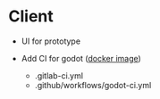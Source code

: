 # Client

- UI for prototype

- Add CI for godot ([docker image](https://hub.docker.com/r/barichello/godot-ci))
  - .gitlab-ci.yml
  - .github/workflows/godot-ci.yml
